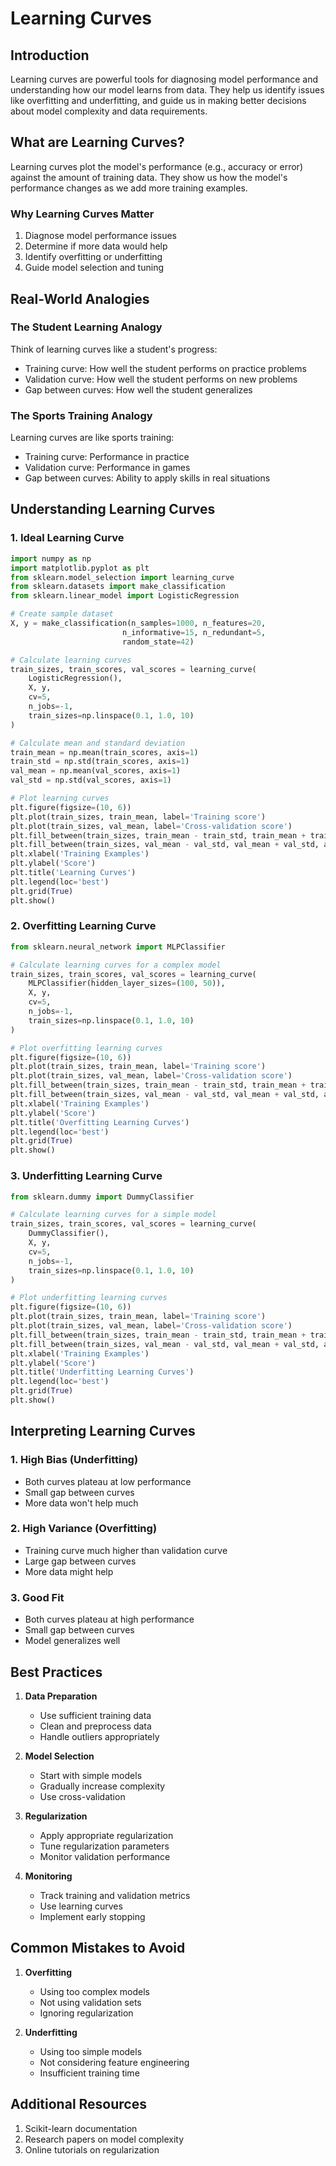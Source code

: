 # Learning Curves

## Introduction

Learning curves are powerful tools for diagnosing model performance and understanding how our model learns from data. They help us identify issues like overfitting and underfitting, and guide us in making better decisions about model complexity and data requirements.

## What are Learning Curves?

Learning curves plot the model's performance (e.g., accuracy or error) against the amount of training data. They show us how the model's performance changes as we add more training examples.

### Why Learning Curves Matter

1. Diagnose model performance issues
2. Determine if more data would help
3. Identify overfitting or underfitting
4. Guide model selection and tuning

## Real-World Analogies

### The Student Learning Analogy

Think of learning curves like a student's progress:

- Training curve: How well the student performs on practice problems
- Validation curve: How well the student performs on new problems
- Gap between curves: How well the student generalizes

### The Sports Training Analogy

Learning curves are like sports training:

- Training curve: Performance in practice
- Validation curve: Performance in games
- Gap between curves: Ability to apply skills in real situations

## Understanding Learning Curves

### 1. Ideal Learning Curve

```python
import numpy as np
import matplotlib.pyplot as plt
from sklearn.model_selection import learning_curve
from sklearn.datasets import make_classification
from sklearn.linear_model import LogisticRegression

# Create sample dataset
X, y = make_classification(n_samples=1000, n_features=20, 
                         n_informative=15, n_redundant=5,
                         random_state=42)

# Calculate learning curves
train_sizes, train_scores, val_scores = learning_curve(
    LogisticRegression(),
    X, y,
    cv=5,
    n_jobs=-1,
    train_sizes=np.linspace(0.1, 1.0, 10)
)

# Calculate mean and standard deviation
train_mean = np.mean(train_scores, axis=1)
train_std = np.std(train_scores, axis=1)
val_mean = np.mean(val_scores, axis=1)
val_std = np.std(val_scores, axis=1)

# Plot learning curves
plt.figure(figsize=(10, 6))
plt.plot(train_sizes, train_mean, label='Training score')
plt.plot(train_sizes, val_mean, label='Cross-validation score')
plt.fill_between(train_sizes, train_mean - train_std, train_mean + train_std, alpha=0.1)
plt.fill_between(train_sizes, val_mean - val_std, val_mean + val_std, alpha=0.1)
plt.xlabel('Training Examples')
plt.ylabel('Score')
plt.title('Learning Curves')
plt.legend(loc='best')
plt.grid(True)
plt.show()
```

### 2. Overfitting Learning Curve

```python
from sklearn.neural_network import MLPClassifier

# Calculate learning curves for a complex model
train_sizes, train_scores, val_scores = learning_curve(
    MLPClassifier(hidden_layer_sizes=(100, 50)),
    X, y,
    cv=5,
    n_jobs=-1,
    train_sizes=np.linspace(0.1, 1.0, 10)
)

# Plot overfitting learning curves
plt.figure(figsize=(10, 6))
plt.plot(train_sizes, train_mean, label='Training score')
plt.plot(train_sizes, val_mean, label='Cross-validation score')
plt.fill_between(train_sizes, train_mean - train_std, train_mean + train_std, alpha=0.1)
plt.fill_between(train_sizes, val_mean - val_std, val_mean + val_std, alpha=0.1)
plt.xlabel('Training Examples')
plt.ylabel('Score')
plt.title('Overfitting Learning Curves')
plt.legend(loc='best')
plt.grid(True)
plt.show()
```

### 3. Underfitting Learning Curve

```python
from sklearn.dummy import DummyClassifier

# Calculate learning curves for a simple model
train_sizes, train_scores, val_scores = learning_curve(
    DummyClassifier(),
    X, y,
    cv=5,
    n_jobs=-1,
    train_sizes=np.linspace(0.1, 1.0, 10)
)

# Plot underfitting learning curves
plt.figure(figsize=(10, 6))
plt.plot(train_sizes, train_mean, label='Training score')
plt.plot(train_sizes, val_mean, label='Cross-validation score')
plt.fill_between(train_sizes, train_mean - train_std, train_mean + train_std, alpha=0.1)
plt.fill_between(train_sizes, val_mean - val_std, val_mean + val_std, alpha=0.1)
plt.xlabel('Training Examples')
plt.ylabel('Score')
plt.title('Underfitting Learning Curves')
plt.legend(loc='best')
plt.grid(True)
plt.show()
```

## Interpreting Learning Curves

### 1. High Bias (Underfitting)

- Both curves plateau at low performance
- Small gap between curves
- More data won't help much

### 2. High Variance (Overfitting)

- Training curve much higher than validation curve
- Large gap between curves
- More data might help

### 3. Good Fit

- Both curves plateau at high performance
- Small gap between curves
- Model generalizes well

## Best Practices

1. **Data Preparation**
   - Use sufficient training data
   - Clean and preprocess data
   - Handle outliers appropriately

2. **Model Selection**
   - Start with simple models
   - Gradually increase complexity
   - Use cross-validation

3. **Regularization**
   - Apply appropriate regularization
   - Tune regularization parameters
   - Monitor validation performance

4. **Monitoring**
   - Track training and validation metrics
   - Use learning curves
   - Implement early stopping

## Common Mistakes to Avoid

1. **Overfitting**
   - Using too complex models
   - Not using validation sets
   - Ignoring regularization

2. **Underfitting**
   - Using too simple models
   - Not considering feature engineering
   - Insufficient training time

## Additional Resources

1. Scikit-learn documentation
2. Research papers on model complexity
3. Online tutorials on regularization
